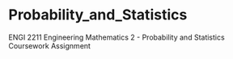 # Probability_and_Statistics
ENGI 2211 Engineering Mathematics 2 - Probability and Statistics Coursework Assignment
